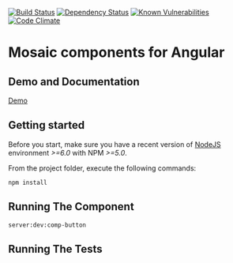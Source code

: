 [![Build Status](https://travis-ci.org/positive-js/mosaic.svg?branch=master)](https://travis-ci.org/positive-js/mosaic)
[![Dependency Status](https://david-dm.org/positive-js/mosaic.svg)](https://david-dm.org/positive-js/mosaic)
[![Known Vulnerabilities](https://snyk.io/test/github/positive-js/mosaic/badge.svg)](https://snyk.io/test/github/positive-js/mosaic)
[![Code Climate](https://codeclimate.com/github/positive-js/mosaic/badges/gpa.svg)](https://codeclimate.com/github/positive-js/mosaic)

# Mosaic components for Angular

<p align="center"></p>

## Demo and Documentation
<a href="#" target="_blank">Demo</a>

## Getting started

Before you start, make sure you have a recent version of [NodeJS](http://nodejs.org/) environment *>=6.0* with NPM *>=5.0*.

From the project folder, execute the following commands:

```shell
npm install
```

## Running The Component
```shell
server:dev:comp-button
```

## Running The Tests
